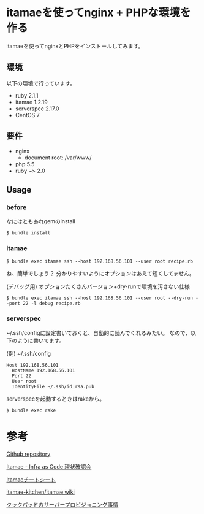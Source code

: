 # itamaeを使ってnginx + PHPな環境を作る

itamaeを使ってnginxとPHPをインストールしてみます。

## 環境

以下の環境で行っています。

* ruby 2.1.1
* itamae 1.2.19
* serverspec 2.17.0
* CentOS 7

## 要件

* nginx
  * document root: /var/www/
* php 5.5
* ruby ~> 2.0

## Usage

### before

なにはともあれgemのinstall

```
$ bundle install
```

### itamae

```
$ bundle exec itamae ssh --host 192.168.56.101 --user root recipe.rb
```

ね、簡単でしょう？
分かりやすいようにオプションはあえて短くしてません。

(デバッグ用) オプションたくさんバージョン+dry-runで環境を汚さない仕様

```
$ bundle exec itamae ssh --host 192.168.56.101 --user root --dry-run --port 22 -l debug recipe.rb
```

### serverspec

~/.ssh/configに設定書いておくと、自動的に読んでくれるみたい。
なので、以下のように書いてます。

(例) ~/.ssh/config

```
Host 192.168.56.101
  HostName 192.168.56.101
  Port 22
  User root
  IdentityFile ~/.ssh/id_rsa.pub
```

serverspecを起動するときはrakeから。

```
$ bundle exec rake
```

# 参考

[Github repository](https://github.com/itamae-kitchen/itamae)

[Itamae - Infra as Code 現状確認会](https://speakerdeck.com/ryotarai/itamae-infra-as-code-xian-zhuang-que-ren-hui)

[Itamaeチートシート](http://qiita.com/fukuiretu/items/170aa956731f2ffb5715)

[itamae-kitchen/itamae wiki](https://github.com/itamae-kitchen/itamae/wiki)

[クックパッドのサーバープロビジョニング事情](http://techlife.cookpad.com/entry/2015/05/12/080000)
